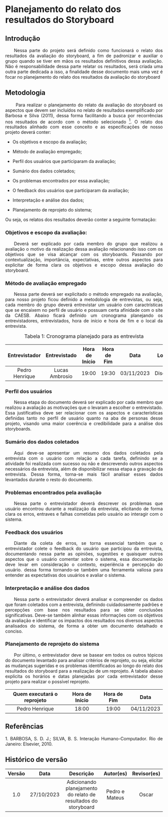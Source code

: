# Planejamento do relato dos resultados do Storyboard

## Introdução
<p align="justify">&emsp;&emsp;Nessa parte do projeto será definido como funcionará o relato dos resultados da avaliação do storyboard, a fim de padronizar e auxiliar o grupo quando se tiver em mãos os resultados definitivos dessa avaliação. Não é responsabilidade dessa parte relatar os resultados, será criada uma outra parte dedicada a isso, a finalidade desse documento mais uma vez é focar no planejamento do relato dos resultados da avaliação do storyboard
</p>

## Metodologia
<p align="justify">&emsp;&emsp; Para realizar o planejamento do relato da avaliação do storyboard os aspectos que devem ser incluídos no relato de resultados exemplificado por Barbosa e Silva (2011), dessa forma facilitando a busca por recorrências nos resultados de acordo com o método selecionado <a href="#1"><sup>1</sup></a>. O relato dos resultados alinhado com esse conceito e as especificações de nosso projeto deverá conter:

- Os objetivos e escopo da avaliação;
  
- Método de avaliação empregado;
  
- Perfil dos usuários que participaram da avaliação;
  
- Sumário dos dados coletados;
  
- Os problemas encontrados por essa avaliação;
  
- O feedback dos usuários que participaram da avaliação;
  
- Interpretação e análise dos dados;
  
- Planejamento de reprojeto do sistema;

Ou seja, os relatos dos resultados deverão conter a seguinte formatação:
</p>

### Objetivos e escopo da avaliação:
<p align="justify">&emsp;&emsp;Deverá ser explicado por cada membro do grupo que realizou a avaliação o motivo da realização dessa avaliação relacionando isso com os objetivos que se visa alcançar com os storyboards. Passando por contextualização, importância, expectativas, entre outros aspectos para explicitar de forma clara os objetivos e escopo dessa avaliação do storyboard.</p>

### Método de avaliação empregado
<p align="justify">&emsp;&emsp;Nessa parte deverá ser explicitado o método empregado na avaliação, para nosso projeto ficou definido a metodologia de entrevistas, ou seja, cada membro do grupo deverá entrevistar um usuário com caractrísticas que se encaixem no perfil de usuário e possuam certa afinidade com o site da CAESB. Abaixo ficará definido um cronograma planejando os entrevistadores, entrevistados, hora de início e hora de fim e o local da entrevista.</p>

<font size="3"><p style="text-align: center">Tabela 1: Cronograma planejado para as entrevista</p></font>

<center>

| Entrevistador |    Entrevistado   |      Hora de Início     |  Hora de Fim | Data | Local |
| :----: | :--------: | :------------------: | :-----: | :-----: | :-------: |
|  Pedro Henrique | Lucas Ambrosio| 19:00 | 19:30 | 03/11/2023 | Discord | 
</center>


### Perfil dos usuários
<p align="justify">&emsp;&emsp;Nessa etapa do documento deverá ser explicado por cada membro que realizou a avaliação as motivações que o levaram a escolher o entrevistado. Essa justificativa deve ser relacionar com os aspectos e características definidas tanto no perfil de usuário quanto na aba de personas desse projeto, visando uma maior coerência e credibilidade para a análise dos storyboards.</p>


### Sumário dos dados coletados
<p align="justify">&emsp;&emsp;Aqui deve-se apresentar um resumo dos dados coletados pela entrevista com o usuário com relação a cada tarefa, definindo se a atividade foi realizada com sucesso ou não e descrevendo outros aspectos necessários da entrevista, além de disponibilizar nessa etapa a gravação da entrevista. Dessa forma, torna-se mais fácil analisar esses dados levantados durante o resto do documento.</p>

### Problemas encontrados pela avaliação
<p align="justify">&emsp;&emsp;Nessa parte o entrevistador deverá descrever os problemas que usuário encontrou durante a realização da entrevista, elicitando de forma clara os erros, entraves e falhas cometidas pelo usuário ao interagir com o sistema.</p>


### Feedback dos usuários

<p align="justify">&emsp;&emsp;Diante da coleta de erros, se torna essencial também que o entrevistador colete o feedback do usuário que participou da entrevista, documentando nessa parte as opiniões, sugestões e quaisquer outros aspectos que o usuário comentar sobre o sistema, essa documentação deve levar em consideração o contexto, experiência e percepção do usuário. dessa forma tornando-se também uma ferramenta valiosa para entender as expectativas dos usuários e avaliar o sistema.</p>

### Interpretação e análise dos dados
<p align="justify">&emsp;&emsp;Nessa parte o entrevistador deverá analisar e compreender os dados que foram coletados com a entrevista, definindo cuidadosamente padrões e percepções com base nos resultados para se obter conclusões significativas. Deve-se também alinhar essas informações com os objetivos da avaliação e identificar os impactos dos resultados nos diversos  aspectos analisados do sistema, de forma a obter um documento detalhado e conciso.</p>


### Planejamento de reprojeto do sistema
<p align="justify">&emsp;&emsp;Por último, o entrevistador deve se basear em todos os outros tópicos do documento levantado para analisar critérios de reprojeto, ou seja, elicitar as mudanças sugeridas e os problemas identificados ao longo do relato dos resultados do storyboard para a realização de um reprojeto. A tabela abaixo explicita os horários e datas planejadas por cada entrevistador desse projeto para realizar o possível reprojeto.</p>

<center>

| Quem executará o reprojeto |    Hora de Início    |     Hora de Fim  |  Data|  
| :----: | :--------: | :------------------: | :-----: | 
|  Pedro Henrique | 18:00 | 19:00 | 04/11/2023 |   
</center>




## Referências

<p id="1" align="justify"> 1. BARBOSA, S. D. J.; SILVA, B. S. Interação Humano-Computador. Rio de Janeiro: Elsevier, 2010.</p>


## Histórico de versão
<center>

| Versão |    Data    |      Descrição       |  Autor(es) | Revisor(es) |
| :----: | :--------: | :------------------: | :-----: | :-----: |
|  1.0   | 27/10/2023 | Adicionando planejamento do relato de resultados do storyboard | Pedro e Mateus | Oscar |


</center>

